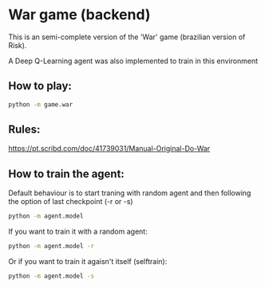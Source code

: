 # War game (backend)

This is an semi-complete version of the 'War' game (brazilian version of Risk).

A Deep Q-Learning agent was also implemented to train in this environment

## How to play:

```bash
python -m game.war
```

## Rules:

https://pt.scribd.com/doc/41739031/Manual-Original-Do-War

## How to train the agent:

Default behaviour is to start traning with random agent and then following the option of last checkpoint (-r or -s)

```bash
python -m agent.model
```

If you want to train it with a random agent:

```bash
python -m agent.model -r
```

Or if you want to train it agaisn't itself (selftrain):

```bash
python -m agent.model -s
```
